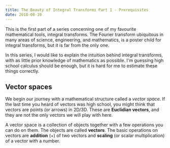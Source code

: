 ```yaml
---
title: The Beauty of Integral Transforms Part 1 - Prerequisites
date: 2018-08-10
---
```


This is the first part of a series concerning one of my favourite mathematical tools, integral transforms. The Fourier transform ubiquitous in many areas of science, engineering, and mathematics, is a poster child for integral transforms, but it is far from the only one. 

In this series, I would like to explain the intuition behind integral transforms, with as little prior knowledge of mathematics as possible. I'm guessing high school calculus should be enough, but it is hard for me to estimate these things correctly.

## Vector spaces

We begin our journey with a mathematical structure called a _vector space_. If the last time you heard of vectors was high school, you might think that vectors are points (or arrows) in 2D/3D. These are __Euclidian vectors__, and they are not the only vectors we will play with here.

A vector space is a collection of objects together with a few operations you can do on them. The objects are called __vectors__. The basic operations on vectors are __addition__ (+) of two vectors and __scaling__ (or scalar multiplication) of a vector with a number.